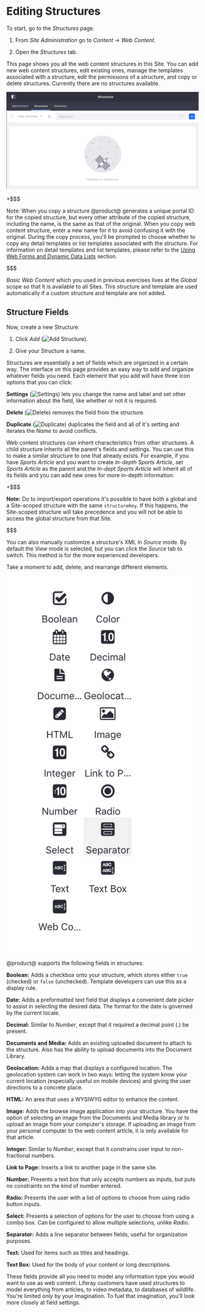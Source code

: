 # Editing Structures [](id=editing-structures)

To start, go to the *Structures* page.

1.  From *Site Administration* go to *Content* &rarr; *Web Content*.

2.  Open the *Structures* tab.

This page shows you all the web content structures in this Site. You can add new web content structures, edit existing ones, manage the templates associated with a structure, edit the permissions of a structure, and copy or delete structures. Currently there are no structures available.

![Figure 1: You can access the Manage Structures interface by clicking the Options icon &rarr; *Structures* from the Web Content page.](../../../../../images/manage-structures.png)

+$$$

Note: When you copy a structure @product@ generates a unique portal ID for the 
copied structure, but every other attribute of the copied structure, including 
the name, is the same as that of the original. When you copy web content 
structure, enter a new name for it to avoid confusing it with the original. 
During the copy process, you'll be prompted to choose whether to copy any detail
templates or list templates associated with the structure. For information on
detail templates and list templates, please refer to the
[Using Web Forms and Dynamic Data Lists](/discover/portal/-/knowledge_base/7-1/using-web-forms-and-dynamic-data-lists)
section.

$$$

*Basic Web Content* which you used in previous exercises lives at the *Global* 
scope so that it is available to all Sites. This structure and template are 
used automatically if a custom structure and template are not added.

## Structure Fields

Now, create a new Structure:

1.  Click *Add* (![Add Structure](../../../../../images/icon-add.png)).

2.  Give your Structure a name.

Structures are essentially a set of fields which are organized in a certain way.
The interface on this page provides an easy way to add and organize whatever 
fields you need. Each element that you add will have three icon options that 
you can click:

**Settings** (![Settings](../../../../../images/icon-wrench.png)) lets you 
change the name and label and set other information about
the field, like whether or not it is required. 

**Delete** (![Delete](../../../../../images/icon-trash.png)) removes the field 
from the structure.

**Duplicate** (![Duplicate](../../../../../images/icon-add-2.png)) duplicates the 
field and all of it's setting and iterates the *Name* to avoid conflicts.

Web content structures can inherit characteristics from other structures. A 
child structure inherits all the parent's fields and settings. You can use this 
to make a similar structure to one that already exists. For example, if you 
have *Sports Article* and you want to create *In-depth Sports Article*, set 
*Sports Article* as the parent and the *In-dept Sports Article* will inherit all of its fields and you can add new ones for more in-depth information.

+$$$

**Note:** Do to import/export operations it's possible to have both a global
and a Site-scoped structure with the same `structureKey`. If this happens, the 
Site-scoped structure will take precedence and you will not be able to access 
the global structure from that Site.

$$$


You can also manually customize a structure's XML in *Source* mode. By default 
the *View* mode is selected, but you can click the *Source* tab to switch. This 
method is for the more experienced developers.

Take a moment to add, delete, and rearrange different elements.

![Figure 2: The structure editor gives you many options to customize your Web Content.](../../../../../images/web-content-structure-editor.png)

@product@ supports the following fields in structures:

**Boolean:** Adds a checkbox onto your structure, which stores either `true`
(checked) or `false` (unchecked). Template developers can use this as a display
rule.

**Date:** Adds a preformatted text field that displays a convenient date picker
to assist in selecting the desired data. The format for the date is governed by
the current locale.

**Decimal:** Similar to *Number*, except that it required a decimal point (.) be
present.

**Documents and Media:** Adds an existing uploaded document to attach to the
structure. Also has the ability to upload documents into the Document Library.

**Geolocation:** Adds a map that displays a configured location. The geolocation
system can work in two ways: letting the system know your current location
(especially useful on mobile devices) and giving the user directions to a
concrete place.

**HTML:** An area that uses a WYSIWYG editor to enhance the content.

**Image:** Adds the browse image application into your structure. You have the
option of selecting an image from the Documents and Media library or to upload
an image from your computer's storage. If uploading an image from your personal
computer to the web content article, it is only available for that article.

**Integer:** Similar to *Number*, except that it constrains user input to
non-fractional numbers.

**Link to Page:** Inserts a link to another page in the same site.

**Number:** Presents a text box that only accepts numbers as inputs, but puts no
constraints on the kind of number entered.

**Radio:** Presents the user with a list of options to choose from using radio
button inputs.

**Select:** Presents a selection of options for the user to choose from using a
combo box. Can be configured to allow multiple selections, unlike *Radio*.

**Separator:** Adds a line separator between fields, useful for organization
purposes.

**Text:** Used for items such as titles and headings.

**Text Box:** Used for the body of your content or long descriptions.

These fields provide all you need to model any information type you would
want to use as web content. Liferay customers have used structures to model
everything from articles, to video metadata, to databases of wildlife. You're
limited only by your imagination. To fuel that imagination, you'll look more
closely at field settings.

